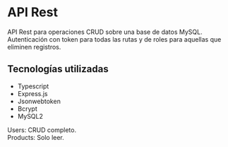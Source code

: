 # API Rest
API Rest para operaciones CRUD sobre una base de datos MySQL.
Autenticación con token para todas las rutas y de roles para aquellas que eliminen registros.

## Tecnologías utilizadas

- Typescript
- Express.js
- Jsonwebtoken
- Bcrypt
- MySQL2

Users: CRUD completo.  
Products: Solo leer.
